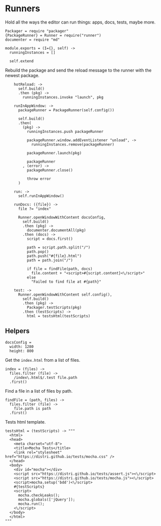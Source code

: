 Runners
=======

Hold all the ways the editor can run things: apps, docs, tests, maybe more.

    Packager = require "packager"
    {PackageRunner} = Runner = require("runner")
    documenter = require "md"

    module.exports = (I={}, self) ->
      runningInstances = []

      self.extend

Rebuild the package and send the reload message to the runner with the newest package.

        hotReload: ->
          self.build()
          .then (pkg) ->
            runningInstances.invoke "launch", pkg

        runInAppWindow: ->
          packageRunner = PackageRunner(self.config())

          self.build()
          .then(
            (pkg) ->
              runningInstances.push packageRunner

              packageRunner.window.addEventListener "unload", ->
                runningInstances.remove(packageRunner)

              packageRunner.launch(pkg)

              packageRunner
            , (error) ->
              packageRunner.close()

              throw error
          )

        run: ->
          self.runInAppWindow()

        runDocs: ({file}) ->
          file ?= "index"

          Runner.openWindowWithContent docsConfig,
            self.build()
            .then (pkg) ->
              documenter.documentAll(pkg)
            .then (docs) ->
              script = docs.first()

              path = script.path.split("/")
              path.pop()
              path.push("#{file}.html")
              path = path.join("/")

              if file = findFile(path, docs)
                file.content + "<script>#{script.content}<\/script>"
              else
                "Failed to find file at #{path}"

        test: ->
          Runner.openWindowWithContent self.config(),
            self.build()
            .then (pkg) ->
              Packager.testScripts(pkg)
            .then (testScripts) ->
              html = testsHtml(testScripts)

Helpers
-------

    docsConfig =
      width: 1280
      height: 800

Get the `index.html` from a list of files.

    index = (files) ->
      files.filter (file) ->
        /index\.html$/.test file.path
      .first()

Find a file in a list of files by path.

    findFile = (path, files) ->
      files.filter (file) ->
        file.path is path
      .first()

Tests html template.

    testsHtml = (testScripts) -> """
      <html>
      <head>
        <meta charset="utf-8">
        <title>Mocha Tests</title>
        <link rel="stylesheet" href="https://distri.github.io/tests/mocha.css" />
      </head>
      <body>
        <div id="mocha"></div>
        <script src="https://distri.github.io/tests/assert.js"><\/script>
        <script src="https://distri.github.io/tests/mocha.js"><\/script>
        <script>mocha.setup('bdd')<\/script>
        #{testScripts}
        <script>
          mocha.checkLeaks();
          mocha.globals(['jQuery']);
          mocha.run();
        <\/script>
      </body>
      </html>
    """
